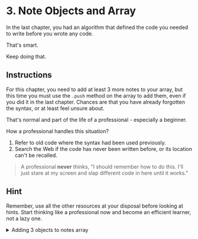 # 3. Note Objects and Array

In the last chapter, you had an algorithm that defined the code you needed to write before you wrote any code.

That's smart.

Keep doing that.

## Instructions

For this chapter, you need to add at least 3 more notes to your array, but this time you must use the `.push` method on the array to add them, even if you did it in the last chapter. Chances are that you have already forgotten the syntax, or at least feel unsure about.

That's normal and part of the life of a professional - especially a beginner.

How a professional handles this situation?

1. Refer to old code where the syntax had been used previously.
1. Search the Web if the code has never been written before, or its location can't be recalled.

> A professional **never** thinks, "I should remember how to do this. I'll just stare at my screen and slap different code in here until it works."

## Hint

Remember, use all the other resources at your disposal before looking at hints. Start thinking like a professional now and become an efficient learner, not a lazy one.

<details>
    <summary>Adding 3 objects to notes array</summary>

```js
notes.push({
    id: 4,
    topics: [ "strategy", "professional", "help" ],
    text: "Review all my old code before asking for help or looking at hints.",
    author: "Samantha Maas",
    date: "2020-11-09"
})

notes.push({
    id: 5,
    topics: [ "thinking" ],
    text: "I have found that slowing down and thinking about the problem, and writing out the comments makes it vastly easier to write code.",
    author: "Gib Jeffries",
    date: "2021-01-18"
})

notes.push({
    id: 6,
    topics: [ "reminder", "github" ],
    text: "Need to have all my code backed up to Github by the end of the week.",
    author: "Rebecca Parker",
    date: "2021-02-25"
})
```
</details>
